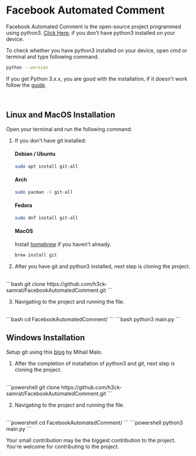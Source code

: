 # Facebook Automated Comment

Facebook Automated Comment is the open-source project programmed using python3.
[Click Here](https://www.python.org/downloads/), if you don't have python3 installed on your device.

To check whether you have python3 installed on your device, open cmd or terminal and type following command.
```bash
python --version
```

If you get Python 3.x.x, you are good with the installation, if it doesn't work follow the [guide](https://realpython.com/installing-python/).

<br>

## Linux and MacOS Installation

Open your terminal and run the following command:

1. If you don't have git installed:
    #### Debian / Ubuntu
    ```bash
    sudo apt install git-all
    ```

    #### Arch
    ```bash
    sudo pacman -S git-all
    ```

    #### Fedora
    ```bash
    sudo dnf install git-all
    ```

    #### MacOS
    Install [homebrew](https://brew.sh/) if you haven't already.
    ```bash
    brew install git
    ```

2. After you have git and python3 installed, next step is cloning the project.
<br>
    ```bash
    git clone https://github.com/h3ck-samrat/FacebookAutomatedComment.git
    ```

3. Navigating to the project and running the file.
<br>
    ```bash
    cd FacebookAutomatedComment/
    ```
    ```bash
    python3 main.py
    ```

<br>

## Windows Installation

Setup git using this [blog](https://dev.to/qm3ster/setting-up-gitsshgpg-on-windows-5c85) by Mihail Malo.

1. After the completion of installation of python3 and git, next step is cloning the project.
<br>
    ```powershell
    git clone https://github.com/h3ck-samrat/FacebookAutomatedComment.git
    ```

2. Navigating to the project and running the file.
<br>
    ```powershell
    cd FacebookAutomatedComment/
    ```
    ```powershell
    python3 main.py
    ```

Your small contribution may be the biggest contribution to the project. You're welcome for contributing to the project.



